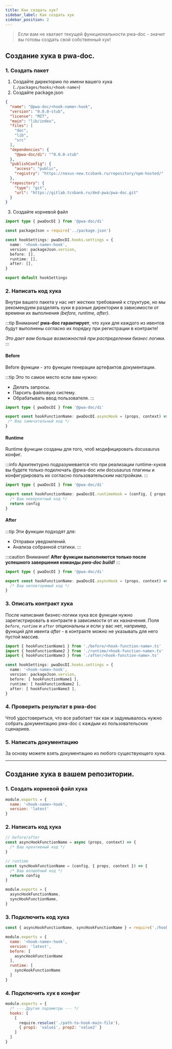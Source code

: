 ```yaml
---
title: Как создать хук?
sidebar_label: Как создать хук
sidebar_position: 2
---
```


> Если вам не хватает текущей функциональности pwa-doc - значит вы готовы создать свой собственный хук!

## Создание хука в pwa-doc.

### 1. Создать пакет

1. Создайте директорию по имени вашего хука (`./packages/hooks/<hook-name>`)
2. Создайте package.json

```json title='./packages/hooks/<hook-name>/package.json'
{
  "name": "@pwa-doc/<hook-name>-hook",
  "version": "0.0.0-stub",
  "license": "MIT",
  "main": "lib/index",
  "files": [
    "doc",
    "lib",
    "src"
  ],
  "dependencies": {
    "@pwa-doc/di": "^0.0.0-stub"
  },
  "publishConfig": {
    "access": "public",
    "registry": "https://nexus-new.tcsbank.ru/repository/npm-hosted/"
  },
  "repository": {
    "type": "git",
    "url": "https://gitlab.tcsbank.ru/ded-pwa/pwa-doc.git"
  }
}
```

3. Создайте корневой файл

```typescript title='<hook-name>/src/index.ts'
import type { pwaDocDI } from '@pwa-doc/di'

const packageJson = require('../package.json')

const hookSettings: pwaDocDI.hooks.settings = {
  name: '<hook-name>-hook',
  version: packageJson.version,
  before: [],
  runtime: [],
  after: [],
}

export default hookSettings
```

### 2. Написать код хука

Внутри вашего пакета у нас нет жестких требований к структуре, но мы рекомендуем разделять хуки в разные директории в
зависимости от времени их выполнения _(before, runtime, after)._

:::tip Внимание!
**pwa-doc гарантирует**, что хуки для каждого из ивентов будут выполнены согласно их порядку при регистрации в контракте!

_Это дает вам больше возможностей при распределении бизнес логики._
:::

#### Before

Before функции - это функции генерации артефактов документации.

:::tip
Это то самое место если вам нужно:
* Делать запросы.
* Парсить файловую систему.
* Обрабатывать ввод пользователя.
:::

```typescript title='<hook-name>/src/before/<hook-function-name>.ts'
import type { pwaDocDI } from '@pwa-doc/di'

export const hookFunctionName: pwaDocDI.asyncHook = (props, context) => {
 /* Ваш замечательный код */
}
```

#### Runtime

Runtime функции созданы для того, чтоб модифицировать docusaurus конфиг.

:::info
Архитектурно подразумевается что при реализации runtime-хуков вы будете только подключать @pwa-doc или docusaurus плагины
и конфигурировать их согласно пользовательским настройкам.
:::

```typescript title='<hook-name>/src/runtime/<hook-function-name>.ts'
import type { pwaDocDI } from '@pwa-doc/di'

export const hookFunctionName: pwaDocDI.runtimeHook = (config, { props, context }) => {
  /* Ваш невероятный код */
  return config
}
```

#### After

:::tip
Эти функции подходят для:
* Отправки уведомлений.
* Анализа собранной статики.
:::

:::caution Внимание!
**After функции выполняются только после успешного завершения команды _pwa-doc build!_**
:::

```typescript title='<hook-name>/src/after/<hook-function-name>.ts'
import type { pwaDocDI } from '@pwa-doc/di'

export const hookFunctionName: pwaDocDI.asyncHook = (props, context) => {
  /* Ваш неповторимый код */
}
```

### 3. Описать контракт хука
После написания бизнес-логики хука все функции нужно зарегистрировать в контракте в зависимости от их назначения.
Поля _`before`_, _`runtime`_ и _`after`_ опциональны и если у вас нет, например, функций для ивента _after_ - в контракте
можно не указывать для него пустой массив.

```typescript title='<hook-name>/src/index.ts'
import { hookFunctionName1 } from './before/<hook-function-name>.ts'
import { hookFunctionName2 } from './runtime/<hook-function-name>.ts'
import { hookFunctionName3 } from './after/<hook-function-name>.ts'

const hookSettings: pwaDocDI.hooks.settings = {
  name: '<hook-name>-hook',
  version: packageJson.version,
  before: [ hookFunctionName1 ],
  runtime: [ hookFunctionName2 ],
  after: [ hookFunctionName3 ],
}
```

### 4. Проверить результат в pwa-doc

Чтоб удостовериться, что все работает так как и задумывалось нужно собрать документацию pwa-doc
с каждым из пользовательских сценариев.

### 5. Написать документацию

За основу можете взять документацию из любого существующего хука.

---

## Создание хука в вашем репозитории.

### 1. Создать корневой файл хука

```javascript
module.exports = {
  name: '<hook-name>-hook',
  version: 'latest'
}
```

### 2. Написать код хука

```javascript
// before/after
const asyncHookFunctionName = async (props, context) => {
  /* Ваш креативный код */
}

// runtime
const syncHookFunctionName = (config, { props, context }) => {
  /* Ваш волшебный код */
  return config
}

module.exports = {
  asyncHookFunctionName,
  syncHookFunctionName,
}
```

### 3. Подключить код хука

```javascript
const { asyncHookFunctionName, syncHookFunctionName } = require('./hooks')

module.exports = {
  name: '<hook-name>-hook',
  version: 'latest',
  before: [
    asyncHookFunctionName
  ],
  runtime: [
    syncHookFunctionName
  ]
}
```

### 4. Подключить хук в конфиг

```javascript title='./docs/pwa-doc.config.js'
module.exports = {
  /* --- Другие параметры --- */
  hooks: [
    [
      require.resolve('./path-to-hook-main-file'),
      { prop1: 'value1', prop2: 'value2' }
    ]
  ]
}
```
